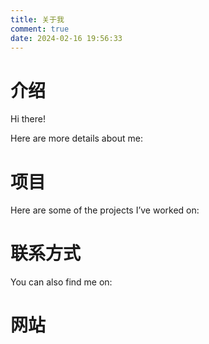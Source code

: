 ```yaml
---
title: 关于我
comment: true
date: 2024-02-16 19:56:33
---
```


# 介绍
Hi there! 

Here are more details about me:

# 项目
Here are some of the projects I’ve worked on:


# 联系方式
You can also find me on:

# 网站